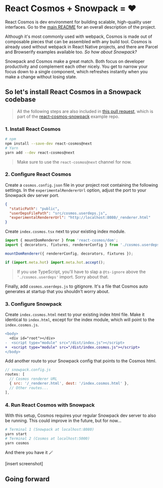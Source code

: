 # React Cosmos + Snowpack = ❤️

React Cosmos is dev environment for building scalable, high-quality user interfaces. Go to the [main README](https://github.com/react-cosmos/react-cosmos/blob/master/README.md) for an overall description of the project.

Although it's most commonly used with webpack, Cosmos is made out of composable pieces that can be assembled with any build tool. Cosmos is already used without webpack in React Native projects, and there are Parcel and Browserify examples available too. _So how about Snowpack?_

Snowpack and Cosmos make a great match. Both focus on developer productivity and complement each other nicely. You get to narrow your focus down to a single component, which refreshes instantly when you make a change without losing state.

## So let's install React Cosmos in a Snowpack codebase

> All the following steps are also included in [this pull request](https://github.com/react-cosmos/react-cosmos-snowpack/pull/1/files), which is part of the [react-cosmos-snowpack](https://github.com/react-cosmos/react-cosmos-snowpack) example repo.

### 1. Install React Cosmos

```bash
# npm
npm install --save-dev react-cosmos@next
# Yarn
yarn add --dev react-cosmos@next
```

> Make sure to use the `react-cosmos@next` channel for now.

### 2. Configure React Cosmos

Create a `cosmos.config.json` file in your project root containing the following settings. In the `experimentalRendererUrl` option, adjust the port to your Snowpack dev server port.

```json
{
  "staticPath": "public",
  "userDepsFilePath": "src/cosmos.userdeps.js",
  "experimentalRendererUrl": "http://localhost:8080/_renderer.html"
}
```

Create `index.cosmos.tsx` next to your existing index module.

```jsx
import { mountDomRenderer } from 'react-cosmos/dom';
import { decorators, fixtures, rendererConfig } from './cosmos.userdeps';

mountDomRenderer({ rendererConfig, decorators, fixtures });

if (import.meta.hot) import.meta.hot.accept();
```

> If you use TypeScript, you'll have to slap a `@ts-ignore` above the `'./cosmos.userdeps'` import. Sorry about that.

Finally, add `cosmos.userdeps.js` to gitignore. It's a file that Cosmos auto generates at startup that you shouldn't worry about.

### 3. Configure Snowpack

Create `index.cosmos.html` next to your existing index html file. Make it identical to `index.html`, except for the index module, which will point to the `index.cosmos.js`.

```diff
<body>
  <div id="root"></div>
-  <script type="module" src="/dist/index.js"></script>
+  <script type="module" src="/dist/index.cosmos.js"></script>
</body>
```

Add another route to your Snowpack config that points to the Cosmos html.

```js
// snowpack.config.js
routes: [
  // Cosmos renderer URL
  { src: '/_renderer.html', dest: '/index.cosmos.html' },
  // Other routes...
],
```

### 4. Run React Cosmos with Snowpack

With this setup, Cosmos requires your regular Snowpack dev server to also be running. This could improve in the future, but for now...

```bash
# Terminal 1 (Snowpack at localhost:8080)
yarn start
# Terminal 2 (Cosmos at localhost:5000)
yarn cosmos
```

And there you have it 🪄

[insert screenshot]

## Going forward
